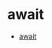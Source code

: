 # await

- [await](https://developer.mozilla.org/en-US/docs/Web/JavaScript/Reference/Operators/await)